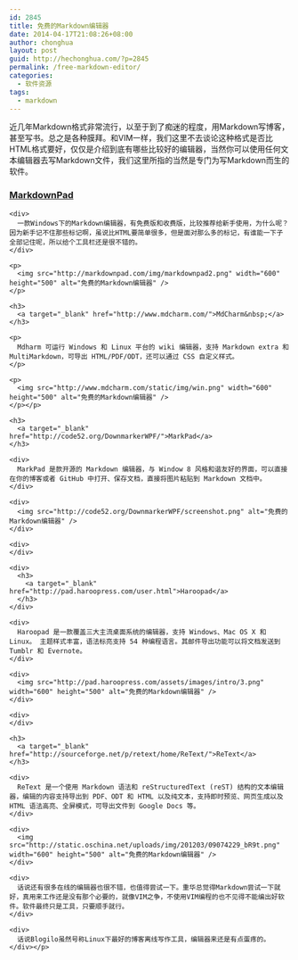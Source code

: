 ```yaml
---
id: 2845
title: 免费的Markdown编辑器
date: 2014-04-17T21:08:26+08:00
author: chonghua
layout: post
guid: http://hechonghua.com/?p=2845
permalink: /free-markdown-editor/
categories:
  - 软件资源
tags:
  - markdown
---
```

近几年Markdown格式非常流行，以至于到了痴迷的程度，用Markdown写博客，甚至写书。总之是各种膜拜。和VIM一样，我们这里不去谈论这种格式是否比HTML格式要好，仅仅是介绍到底有哪些比较好的编辑器，当然你可以使用任何文本编辑器去写Markdown文件，我们这里所指的当然是专门为写Markdown而生的软件。</p> 

<div>
  <!--more--></p> 
  
  <div>
    <h3>
      <a target="_blank" href="http://markdownpad.com/">MarkdownPad</a>
    </h3>
    
    <div>
      一款Windows下的Markdown编辑器，有免费版和收费版，比较推荐给新手使用，为什么呢？因为新手记不住那些标记啊，虽说比HTML要简单很多，但是面对那么多的标记，有谁能一下子全部记住呢，所以给个工具栏还是很不错的。
    </div>
    
    <p>
      <img src="http://markdownpad.com/img/markdownpad2.png" width="600" height="500" alt="免费的Markdown编辑器" />
    </p>
    
    <h3>
      <a target="_blank" href="http://www.mdcharm.com/">MdCharm&nbsp;</a>
    </h3>
    
    <p>
      Mdharm 可运行 Windows 和 Linux 平台的 wiki 编辑器，支持 Markdown extra 和 MultiMarkdown，可导出 HTML/PDF/ODT，还可以通过 CSS 自定义样式。
    </p>
    
    <p>
      <img src="http://www.mdcharm.com/static/img/win.png" width="600" height="500" alt="免费的Markdown编辑器" />
    </p></p> 
    
    <h3>
      <a target="_blank" href="http://code52.org/DownmarkerWPF/">MarkPad</a>
    </h3>
    
    <div>
      MarkPad 是款开源的 Markdown 编辑器，与 Window 8 风格和谐友好的界面，可以直接在你的博客或者 GitHub 中打开、保存文档，直接将图片粘贴到 Markdown 文档中。
    </div>
    
    <div>
      <img src="http://code52.org/DownmarkerWPF/screenshot.png" alt="免费的Markdown编辑器" />
    </div>
    
    <div>
    </div>
    
    <div>
      <h3>
        <a target="_blank" href="http://pad.haroopress.com/user.html">Haroopad</a>
      </h3>
    </div>
    
    <div>
      Haroopad 是一款覆盖三大主流桌面系统的编辑器，支持 Windows、Mac OS X 和 Linux。 主题样式丰富，语法标亮支持 54 种编程语言。其邮件导出功能可以将文档发送到 Tumblr 和 Evernote。
    </div>
    
    <div>
      <img src="http://pad.haroopress.com/assets/images/intro/3.png" width="600" height="500" alt="免费的Markdown编辑器" />
    </div>
    
    <div>
    </div>
    
    <h3>
      <a target="_blank" href="http://sourceforge.net/p/retext/home/ReText/">ReText</a>
    </h3>
    
    <div>
      ReText 是一个使用 Markdown 语法和 reStructuredText (reST) 结构的文本编辑器，编辑的内容支持导出到 PDF、ODT 和 HTML 以及纯文本，支持即时预览、网页生成以及 HTML 语法高亮、全屏模式，可导出文件到 Google Docs 等。
    </div>
    
    <div>
      <img src="http://static.oschina.net/uploads/img/201203/09074229_bR9t.png" width="600" height="500" alt="免费的Markdown编辑器" />
    </div>
    
    <div>
      话说还有很多在线的编辑器也很不错，也值得尝试一下。重华总觉得Markdown尝试一下就好，真用来工作还是没有那个必要的，就像VIM之争，不使用VIM编程的也不见得不能编出好软件。软件最终只是工具，只要顺手就行。
    </div>
    
    <div>
      话说Blogilo虽然号称Linux下最好的博客离线写作工具，编辑器来还是有点蛋疼的。
    </div></p>
  </div>
</div>

</body></html>